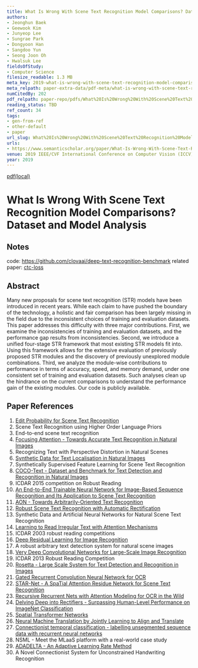 ```yaml
---
title: What Is Wrong With Scene Text Recognition Model Comparisons? Dataset and Model Analysis
authors:
- Jeonghun Baek
- Geewook Kim
- Junyeop Lee
- Sungrae Park
- Dongyoon Han
- Sangdoo Yun
- Seong Joon Oh
- Hwalsuk Lee
fieldsOfStudy:
- Computer Science
filesize_readable: 1.3 MB
meta_key: 2019-what-is-wrong-with-scene-text-recognition-model-comparisons-dataset-and-model-analysis
meta_relpath: paper-extra-data/pdf-meta/what-is-wrong-with-scene-text-recognition-model-comparisons.yaml
numCitedBy: 202
pdf_relpath: paper-repo/pdfs/What%20Is%20Wrong%20With%20Scene%20Text%20Recognition%20Model%20Comparisons.pdf
reading_status: TBD
ref_count: 34
tags:
- gen-from-ref
- other-default
- paper
url_slug: What%20Is%20Wrong%20With%20Scene%20Text%20Recognition%20Model%20Comparisons
urls:
- https://www.semanticscholar.org/paper/What-Is-Wrong-With-Scene-Text-Recognition-Model-and-Baek-Kim/9387ffc038bc744e5eb335fe54b4f3f184202d77?sort=total-citations
venue: 2019 IEEE/CVF International Conference on Computer Vision (ICCV)
year: 2019
---
```


[pdf(local)](../../paper-repo/pdfs/What%20Is%20Wrong%20With%20Scene%20Text%20Recognition%20Model%20Comparisons.pdf)

# What Is Wrong With Scene Text Recognition Model Comparisons? Dataset and Model Analysis

## Notes

code: https://github.com/clovaai/deep-text-recognition-benchmark
related paper:  [ctc-loss](Connectionist%20Temporal%20Classification%20-%20Labelling%20Unsegmented%20Sequence%20Data%20with%20Recurrent%20Neural%20Networks.md)

## Abstract

Many new proposals for scene text recognition (STR) models have been introduced in recent years. While each claim to have pushed the boundary of the technology, a holistic and fair comparison has been largely missing in the field due to the inconsistent choices of training and evaluation datasets. This paper addresses this difficulty with three major contributions. First, we examine the inconsistencies of training and evaluation datasets, and the performance gap results from inconsistencies. Second, we introduce a unified four-stage STR framework that most existing STR models fit into. Using this framework allows for the extensive evaluation of previously proposed STR modules and the discovery of previously unexplored module combinations. Third, we analyze the module-wise contributions to performance in terms of accuracy, speed, and memory demand, under one consistent set of training and evaluation datasets. Such analyses clean up the hindrance on the current comparisons to understand the performance gain of the existing modules. Our code is publicly available.

## Paper References

1. [Edit Probability for Scene Text Recognition](2018-edit-probability-for-scene-text-recognition)
2. Scene Text Recognition using Higher Order Language Priors
3. End-to-end scene text recognition
4. [Focusing Attention - Towards Accurate Text Recognition in Natural Images](2017-focusing-attention-towards-accurate-text-recognition-in-natural-images)
5. Recognizing Text with Perspective Distortion in Natural Scenes
6. [Synthetic Data for Text Localisation in Natural Images](2016-synthetic-data-for-text-localisation-in-natural-images)
7. Synthetically Supervised Feature Learning for Scene Text Recognition
8. [COCO-Text - Dataset and Benchmark for Text Detection and Recognition in Natural Images](2016-coco-text-dataset-and-benchmark-for-text-detection-and-recognition-in-natural-images)
9. ICDAR 2015 competition on Robust Reading
10. [An End-to-End Trainable Neural Network for Image-Based Sequence Recognition and Its Application to Scene Text Recognition](2017-an-end-to-end-trainable-neural-network-for-image-based-sequence-recognition-and-its-application-to-scene-text-recognition)
11. [AON - Towards Arbitrarily-Oriented Text Recognition](2018-aon-towards-arbitrarily-oriented-text-recognition)
12. [Robust Scene Text Recognition with Automatic Rectification](2016-robust-scene-text-recognition-with-automatic-rectification)
13. Synthetic Data and Artificial Neural Networks for Natural Scene Text Recognition
14. [Learning to Read Irregular Text with Attention Mechanisms](2017-learning-to-read-irregular-text-with-attention-mechanisms)
15. ICDAR 2003 robust reading competitions
16. [Deep Residual Learning for Image Recognition](2015-resnet.md)
17. A robust arbitrary text detection system for natural scene images
18. [Very Deep Convolutional Networks for Large-Scale Image Recognition](2014-vggnet.md)
19. ICDAR 2013 Robust Reading Competition
20. [Rosetta - Large Scale System for Text Detection and Recognition in Images](2018-rosetta-large-scale-system-for-text-detection-and-recognition-in-images)
21. [Gated Recurrent Convolution Neural Network for OCR](2017-gated-recurrent-convolution-neural-network-for-ocr)
22. [STAR-Net - A SpaTial Attention Residue Network for Scene Text Recognition](2016-star-net-a-spatial-attention-residue-network-for-scene-text-recognition)
23. [Recursive Recurrent Nets with Attention Modeling for OCR in the Wild](2016-recursive-recurrent-nets-with-attention-modeling-for-ocr-in-the-wild)
24. [Delving Deep into Rectifiers - Surpassing Human-Level Performance on ImageNet Classification](2015-delving-deep-into-rectifiers-surpassing-human-level-performance-on-imagenet-classification)
25. [Spatial Transformer Networks](2015-spatial-transformer-networks)
26. [Neural Machine Translation by Jointly Learning to Align and Translate](2015-neural-machine-translation-by-jointly-learning-to-align-and-translate)
27. [Connectionist temporal classification - labelling unsegmented sequence data with recurrent neural networks](2006-connectionist-temporal-classification-labelling-unsegmented-sequence-data-with-recurrent-neural-networks)
28. NSML - Meet the MLaaS platform with a real-world case study
29. [ADADELTA - An Adaptive Learning Rate Method](2012-adadelta-an-adaptive-learning-rate-method)
30. A Novel Connectionist System for Unconstrained Handwriting Recognition
